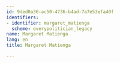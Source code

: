 ```yaml
---
id: 9ded0a36-ac50-4736-b4ad-7a7e53efa40f
identifiers:
- identifier: margaret_matienga
  scheme: everypolitician_legacy
name: Margaret Matienga
lang: en
title: Margaret Matienga

---
```

